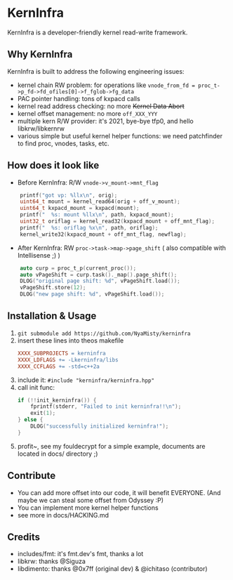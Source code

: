 # KernInfra

KernInfra is a developer-friendly kernel read-write framework.

## Why KernInfra

KernInfra is built to address the following engineering issues:
- kernel chain RW problem: for operations like `vnode_from_fd = proc_t->p_fd->fd_ofiles[0]->f_fglob->fg_data`
- PAC pointer handling: tons of kxpacd calls
- kernel read address checking: no more ~~Kernel Data Abort~~
- kernel offset management: no more `off_XXX_YYY`
- multiple kern R/W provider: it's 2021, bye-bye tfp0, and hello libkrw/libkernrw
- various simple but useful kernel helper functions: we need patchfinder to find proc, vnodes, tasks, etc.

## How does it look like

- Before KernInfra: R/W `vnode->v_mount->mnt_flag`
```cpp
    printf("got vp: %llx\n", orig);
    uint64_t mount = kernel_read64(orig + off_v_mount);
    uint64_t kxpacd_mount = kxpacd(mount);
    printf("  %s: mount %llx\n", path, kxpacd_mount);
    uint32_t oriflag = kernel_read32(kxpacd_mount + off_mnt_flag);
    printf("  %s: oriflag %x\n", path, oriflag);
    kernel_write32(kxpacd_mount + off_mnt_flag, newflag);
```

- After KernInfra: RW `proc->task->map->page_shift` ( also compatible with Intellisense ;) )
```cpp
    auto curp = proc_t_p(current_proc());
    auto vPageShift = curp.task()._map().page_shift();
    DLOG("original page shift: %d", vPageShift.load());
    vPageShift.store(12);
    DLOG("new page shift: %d", vPageShift.load());
```

## Installation & Usage

1. `git submodule add https://github.com/NyaMisty/kerninfra`
2. insert these lines into theos makefile
    ```Makefile
    XXXX_SUBPROJECTS = kerninfra
    XXXX_LDFLAGS += -Lkerninfra/libs
    XXXX_CCFLAGS += -std=c++2a
    ```
3. include it: `#include "kerninfra/kerninfra.hpp"`
4. call init func: 
    ```cpp
    if (!!init_kerninfra()) {
        fprintf(stderr, "Failed to init kerninfra!!\n");
        exit(1);
    } else {
        DLOG("successfully initialized kerninfra!");
    }
    ```
5. profit~, see my fouldecrypt for a simple example, documents are located in docs/ directory ;)

## Contribute

- You can add more offset into our code, it will benefit EVERYONE. (And maybe we can steal some offset from Odyssey :P)
- You can implement more kernel helper functions
- see more in docs/HACKING.md

## Credits
- includes/fmt: it's fmt.dev's fmt, thanks a lot
- libkrw: thanks @Siguza
- libdimento: thanks @0x7ff (original dev) & @ichitaso (contributor)
